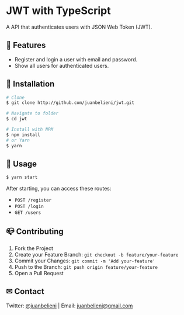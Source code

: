# JWT with TypeScript

A API that authenticates users with JSON Web Token (JWT).

## 🎯 Features

- Register and login a user with email and password.
- Show all users for authenticated users.

## 🔧 Installation

```bash
# Clone
$ git clone http://github.com/juanbelieni/jwt.git

# Navigate to folder
$ cd jwt

# Install with NPM
$ npm install
# or Yarn
$ yarn
```


## 🔭 Usage

```bash
$ yarn start
```
After starting, you can access these routes:
- `POST /register`
- `POST /login`
- `GET /users`


## 📪 Contributing

1. Fork the Project
2. Create your Feature Branch: `git checkout -b feature/your-feature`
3. Commit your Changes: `git commit -m 'Add your-feature'`
4. Push to the Branch: `git push origin feature/your-feature`
5. Open a Pull Request

## ✉ Contact
Twitter: [@juanbelieni](https://twitter.com/juanbelieni) | Email: [juanbelieni@gmail.com](mailto:juanbelieni@gmail.com)

